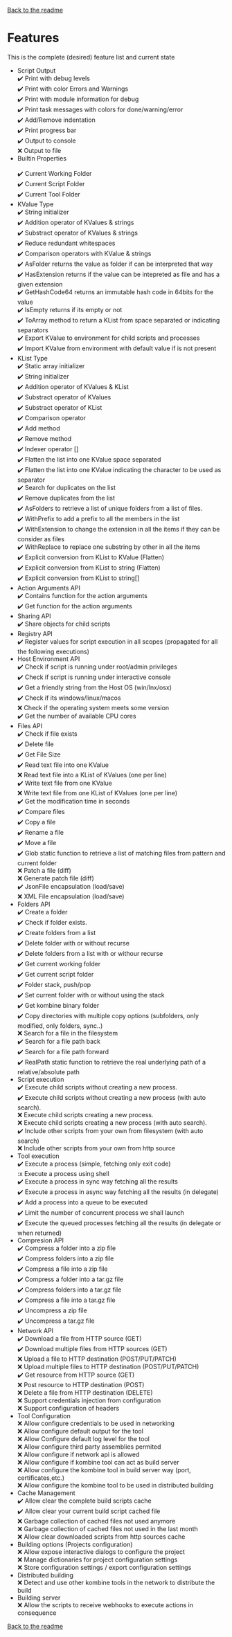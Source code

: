 [Back to the readme](../readme.md)

# Features

This is the complete (desired) feature list and current state

- Script Output<br>
	:heavy_check_mark: Print with debug levels <br>
	:heavy_check_mark: Print with color Errors and Warnings <br>
	:heavy_check_mark: Print with module information for debug <br>
	:heavy_check_mark: Print task messages with colors for done/warning/error <br>
	:heavy_check_mark: Add/Remove indentation <br>
	:heavy_check_mark: Print progress bar <br>
	:heavy_check_mark: Output to console <br>
	:x: Output to file<br>
- Builtin Properties<br>	
	:heavy_check_mark: Current Working Folder<br>
	:heavy_check_mark: Current Script Folder<br>
	:heavy_check_mark: Current Tool Folder<br>
- KValue Type<br>
    :heavy_check_mark: String initializer<br>
	:heavy_check_mark: Addition operator of KValues & strings<br>
	:heavy_check_mark: Substract operator of KValues & strings<br>
	:heavy_check_mark: Reduce redundant whitespaces<br>
	:heavy_check_mark: Comparison operators with KValue & strings<br>
	:heavy_check_mark: AsFolder returns the value as folder if can be interpreted that way<br>
	:heavy_check_mark: HasExtension returns if the value can be intepreted as file and has a given extension<br>
	:heavy_check_mark: GetHashCode64 returns an immutable hash code in 64bits for the value<br>
	:heavy_check_mark: IsEmpty returns if its empty or not<br>
	:heavy_check_mark: ToArray method to return a KList from space separated or indicating separators<br>
	:heavy_check_mark: Export KValue to environment for child scripts and processes<br>
	:heavy_check_mark: Import KValue from environment with default value if is not present<br>
- KList Type<br>
	:heavy_check_mark: Static array initializer<br>
	:heavy_check_mark: String initializer<br>
	:heavy_check_mark: Addition operator of KValues & KList<br>
	:heavy_check_mark: Substract operator of KValues<br>
	:heavy_check_mark: Substract operator of KList<br>
	:heavy_check_mark: Comparison operator<br>
	:heavy_check_mark: Add method<br>
	:heavy_check_mark: Remove method<br>
	:heavy_check_mark: Indexer operator []<br>
	:heavy_check_mark: Flatten the list into one KValue space separated <br>
	:heavy_check_mark: Flatten the list into one KValue indicating the character to be used as separator <br>
	:heavy_check_mark: Search for duplicates on the list <br>
	:heavy_check_mark: Remove duplicates from the list <br>
	:heavy_check_mark: AsFolders to retrieve a list of unique folders from a list of files. <br>
	:heavy_check_mark: WithPrefix to add a prefix to all the members in the list <br>
	:heavy_check_mark: WithExtension to change the extension in all the items if they can be consider as files <br>
	:heavy_check_mark: WithReplace to replace one substring by other in all the items <br>
	:heavy_check_mark: Explicit conversion from KList to KValue (Flatten) <br>
	:heavy_check_mark: Explicit conversion from KList to string (Flatten) <br>
	:heavy_check_mark: Explicit conversion from KList to string[]<br>
- Action Arguments API<br>
	:heavy_check_mark: Contains function for the action arguments<br>
	:heavy_check_mark: Get function for the action arguments<br>
- Sharing API<br>
	:heavy_check_mark: Share objects for child scripts<br>
- Registry API<br>
	:heavy_check_mark: Register values for script execution in all scopes (propagated for all the following executions)
- Host Environment API<br>
	:heavy_check_mark: Check if script is running under root/admin privileges<br>
	:heavy_check_mark: Check if script is running under interactive console<br>
	:heavy_check_mark: Get a friendly string from the Host OS (win/lnx/osx)<br>
	:heavy_check_mark: Check if its windows/linux/macos<br>
	:x: Check if the operating system meets some version<br>
	:heavy_check_mark: Get the number of available CPU cores<br>
- Files API <br>
	:heavy_check_mark: Check if file exists <br>
	:heavy_check_mark: Delete file <br>
	:heavy_check_mark: Get File Size <br>
	:heavy_check_mark: Read text file into one KValue <br>
	:x: Read text file into a KList of KValues (one per line) <br>
	:heavy_check_mark: Write text file from one KValue <br>
	:x: Write text file from one KList of KValues (one per line) <br>
	:heavy_check_mark: Get the modification time in seconds <br>
	:heavy_check_mark: Compare files <br>
	:heavy_check_mark: Copy a file <br>
	:heavy_check_mark: Rename a file <br>
	:heavy_check_mark: Move a file <br>
	:heavy_check_mark: Glob static function to retrieve a list of matching files from pattern and current folder<br>
	:x: Patch a file (diff)<br>
	:x: Generate patch file (diff)<br>
	:heavy_check_mark: JsonFile encapsulation (load/save)<br>
	:x: XML File encapsulation (load/save)<br>
- Folders API<br>
	:heavy_check_mark: Create a folder<br>
	:heavy_check_mark: Check if folder exists.<br>
	:heavy_check_mark: Create folders from a list<br>
	:heavy_check_mark: Delete folder with or without recurse<br>
	:heavy_check_mark: Delete folders from a list with or withour recurse<br>
	:heavy_check_mark: Get current working folder<br>
	:heavy_check_mark: Get current script folder<br>
	:heavy_check_mark: Folder stack, push/pop <br>
	:heavy_check_mark: Set current folder with or without using the stack<br>
	:heavy_check_mark: Get kombine binary folder<br>
	:heavy_check_mark: Copy directories with multiple copy options (subfolders, only modified, only folders, sync..)<br>
	:x: Search for a file in the filesystem<br>
	:heavy_check_mark: Search for a file path back<br>
	:heavy_check_mark: Search for a file path forward<br>
	:heavy_check_mark: RealPath static function to retrieve the real underlying path of a relative/absolute path<br>
- Script execution<br>
	:heavy_check_mark: Execute child scripts without creating a new process.<br>
	:heavy_check_mark: Execute child scripts without creating a new process (with auto search).<br>
	:x: Execute child scripts creating a new process.<br>
	:x: Execute child scripts creating a new process (with auto search).<br>
	:heavy_check_mark: Include other scripts from your own from filesystem (with auto search)<br>
	:x: Include other scripts from your own from http source<br>
- Tool execution<br>
	:heavy_check_mark: Execute a process (simple, fetching only exit code)<br>
	:x Execute a process using shell<br>
	:heavy_check_mark: Execute a process in sync way fetching all the results<br>
	:heavy_check_mark: Execute a process in async way fetching all the results (in delegate)<br>
	:heavy_check_mark: Add a process into a queue to be executed<br>
	:heavy_check_mark: Limit the number of concurrent process we shall launch<br>
	:heavy_check_mark: Execute the queued processes fetching all the results (in delegate or when returned)<br>
- Compresion API<br>
	:heavy_check_mark: Compress a folder into a zip file<br>
	:heavy_check_mark: Compress folders into a zip file<br>
	:heavy_check_mark: Compress a file into a zip file<br>
	:heavy_check_mark: Compress a folder into a tar.gz file<br>
	:heavy_check_mark: Compress folders into a tar.gz file<br>
	:heavy_check_mark: Compress a file into a tar.gz file<br>
	:heavy_check_mark: Uncompress a zip file<br>
	:heavy_check_mark: Uncompress a tar.gz file<br>
- Network API<br>
	:heavy_check_mark: Download a file from HTTP source (GET)<br>
	:heavy_check_mark: Download multiple files from HTTP sources (GET)<br>
	:x: Upload a file to HTTP destination (POST/PUT/PATCH)<br>
	:x: Upload multiple files to HTTP destination (POST/PUT/PATCH)<br>
	:heavy_check_mark: Get resource from HTTP source (GET)<br>
	:x: Post resource to HTTP destination (POST)<br>
	:x: Delete a file from HTTP destination (DELETE)<br>
	:x: Support credentials injection from configuration<br>
	:x: Support configuration of headers<br>
- Tool Configuration<br>
	:x: Allow configure credentials to be used in networking<br>
	:x: Allow configure default output for the tool<br>
	:x: Allow Configure default log level for the tool<br>
	:x: Allow configure third party assemblies permited <br>
	:x: Allow configure if network api is allowed<br>
	:x: Allow configure if kombine tool can act as build server<br>
	:x: Allow configure the kombine tool in build server way (port, certificates,etc.)<br>
	:x: Allow configure the kombine tool to be used in distributed building<br>
- Cache Management<br>
	:heavy_check_mark: Allow clear the complete build scripts cache<br>
	:heavy_check_mark: Allow clear your current build script cached file<br>
	:x: Garbage collection of cached files not used anymore<br>
	:x: Garbage collection of cached files not used in the last month<br>
	:x: Allow clear downloaded scripts from http sources cache<br>
- Building options (Projects configuration)<br>
	:x: Allow expose interactive dialogs to configure the project<br>
	:x: Manage dictionaries for project configuration settings<br>
	:x: Store configuration settings / export configuration settings<br>
- Distributed building<br>
	:x: Detect and use other kombine tools in the network to distribute the build<br>
- Building server <br>
	:x: Allow the scripts to receive webhooks to execute actions in consequence<br>

[Back to the readme](../readme.md)